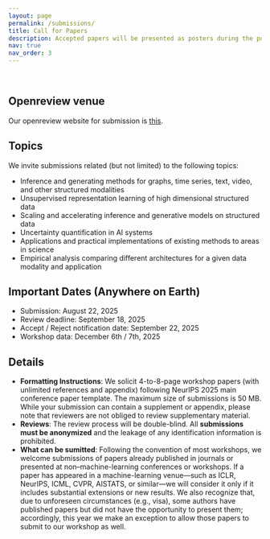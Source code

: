 ```yaml
---
layout: page
permalink: /submissions/
title: Call for Papers
description: Accepted papers will be presented as posters during the poster sessions. Selected works will also be highlighted as contributed talks.
nav: true
nav_order: 3
---
```


<br>

## Openreview venue
Our openreview website for submission is [this](https://openreview.net/group?id=NeurIPS.cc/2025/Workshop/SPIGM).


## Topics

We invite submissions related (but not limited) to the following topics:

* Inference and generating methods for graphs, time series, text, video, and other structured modalities
* Unsupervised representation learning of high dimensional structured data
* Scaling and accelerating inference and generative models on structured data
* Uncertainty quantification in AI systems
* Applications and practical implementations of existing methods to areas in science
* Empirical analysis comparing different architectures for a given data modality and application


## Important Dates (Anywhere on Earth) 

* Submission: August 22, 2025
* Review deadline: September 18, 2025
* Accept / Reject notification date: September 22, 2025
* Workshop data: December 6th / 7th, 2025

## Details

*   **Formatting Instructions**: We solicit 4-to-8-page workshop papers (with unlimited references and appendix) following NeurIPS 2025 main conference paper template. The maximum size of submissions is 50 MB. While your submission can contain a supplement or appendix, please note that reviewers are not obliged to review supplementary material.
*   **Reviews**: The review process will be double-blind. All **submissions must be anonymized** and the leakage of any identification information is prohibited.
* **What can be sumitted**: Following the convention of most workshops, we welcome submissions of papers already published in journals or presented at non–machine-learning conferences or workshops. If a paper has appeared in a machine-learning venue—such as ICLR, NeurIPS, ICML, CVPR, AISTATS, or similar—we will consider it only if it includes substantial extensions or new results. We also recognize that, due to unforeseen circumstances (e.g., visa), some authors have published papers but did not have the opportunity to present them; accordingly, this year we make an exception to allow those papers to submit to our workshop as well.


<!-- 

*   Submission Deadline: <s><code class="language-plaintext highlighter-rouge">May 25</code></s> `May 27, 2024` [UPDATE (5/23): Extended for 2 days. This's the hard deadline for all submissions.]
*   Review Bidding Period: `May 27-29, 2024`
*   Reviewer Deadline: `June 13, 2024`
*   Acceptance Notification: `June 16, 2024`
*   Camera Ready Deadline: `July 19, 2024`
*   Workshop Date: `July 26, 2024`

## Submission Details

To ensure your submission is considered, please adhere to the following guidelines:


*   **Formatting Instructions**: We solicit 4-to-8-page workshop papers (with unlimited references and appendix) following our **[LaTeX template](https://www.overleaf.com/read/ybgbzctsxqwj#61abdc)** (edited from ICML 2024 main conference paper template). The maximum size of submissions is 50 MB. While your submission can contain a supplement or appendix, please note that reviewers are not obliged to review supplementary material.
*   **Reviews**: The review process will be double-blind. All **submissions must be anonymized** and the leakage of any identification information is prohibited.

To submit your work, please visit the **[OpenReview](https://openreview.net/group?id=ICML.cc/2024/Workshop/SPIGM)**.


## Questions

If you have any questions, please do not hesitate to contact us at [spigmworkshop2024@gmail.com](mailto:spigmworkshop2024@gmail.com). -->
